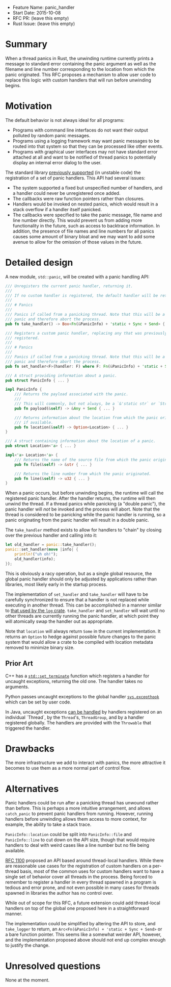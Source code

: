- Feature Name: panic_handler
- Start Date: 2015-10-08
- RFC PR: (leave this empty)
- Rust Issue: (leave this empty)

# Summary

When a thread panics in Rust, the unwinding runtime currently prints a message
to standard error containing the panic argument as well as the filename and
line number corresponding to the location from which the panic originated.
This RFC proposes a mechanism to allow user code to replace this logic with
custom handlers that will run before unwinding begins.

# Motivation

The default behavior is not always ideal for all programs:

* Programs with command line interfaces do not want their output polluted by
  random panic messages.
* Programs using a logging framework may want panic messages to be routed into
  that system so that they can be processed like other events.
* Programs with graphical user interfaces may not have standard error attached
  at all and want to be notified of thread panics to potentially display an
  internal error dialog to the user.

The standard library [previously
supported](https://doc.rust-lang.org/1.3.0/std/rt/unwind/fn.register.html) (in
unstable code) the registration of a set of panic handlers. This API had
several issues:

* The system supported a fixed but unspecified number of handlers, and a
  handler could never be unregistered once added.
* The callbacks were raw function pointers rather than closures.
* Handlers would be invoked on nested panics, which would result in a stack
  overflow if a handler itself panicked.
* The callbacks were specified to take the panic message, file name and line
  number directly. This would prevent us from adding more functionality in
  the future, such as access to backtrace information. In addition, the
  presence of file names and line numbers for all panics causes some amount of
  binary bloat and we may want to add some avenue to allow for the omission of
  those values in the future.

# Detailed design

A new module, `std::panic`, will be created with a panic handling API:

```rust
/// Unregisters the current panic handler, returning it.
///
/// If no custom handler is registered, the default handler will be returned.
///
/// # Panics
///
/// Panics if called from a panicking thread. Note that this will be a nested
/// panic and therefore abort the process.
pub fn take_handler() -> Box<Fn(&PanicInfo) + 'static + Sync + Send> { ... }

/// Registers a custom panic handler, replacing any that was previously
/// registered.
///
/// # Panics
///
/// Panics if called from a panicking thread. Note that this will be a nested
/// panic and therefore abort the process.
pub fn set_handler<F>(handler: F) where F: Fn(&PanicInfo) + 'static + Sync + Send { ... }

/// A struct providing information about a panic.
pub struct PanicInfo { ... }

impl PanicInfo {
    /// Returns the payload associated with the panic.
    ///
    /// This will commonly, but not always, be a `&'static str` or `String`.
    pub fn payload(&self) -> &Any + Send { ... }

    /// Returns information about the location from which the panic originated,
    /// if available.
    pub fn location(&self) -> Option<Location> { ... }
}

/// A struct containing information about the location of a panic.
pub struct Location<'a> { ... }

impl<'a> Location<'a> {
    /// Returns the name of the source file from which the panic originated.
    pub fn file(&self) -> &str { ... }

    /// Returns the line number from which the panic originated.
    pub fn line(&self) -> u32 { ... }
}
```

When a panic occurs, but before unwinding begins, the runtime will call the
registered panic handler. After the handler returns, the runtime will then
unwind the thread. If a thread panics while panicking (a "double panic"), the
panic handler will *not* be invoked and the process will abort. Note that the
thread is considered to be panicking while the panic handler is running, so a
panic originating from the panic handler will result in a double panic.

The `take_handler` method exists to allow for handlers to "chain" by closing
over the previous handler and calling into it:

```rust
let old_handler = panic::take_handler();
panic::set_handler(move |info| {
    println!("uh oh!");
    old_handler(info);
});
```

This is obviously a racy operation, but as a single global resource, the global
panic handler should only be adjusted by applications rather than libraries,
most likely early in the startup process.

The implementation of `set_handler` and `take_handler` will have to be
carefully synchronized to ensure that a handler is not replaced while executing
in another thread. This can be accomplished in a manner similar to [that used
by the `log`
crate](https://github.com/rust-lang-nursery/log/blob/aa8618c840dd88b27c487c9fc9571d89751583f3/src/lib.rs).
`take_handler` and `set_handler` will wait until no other threads are currently
running the panic handler, at which point they will atomically swap the handler
out as appropriate.

Note that `location` will always return `Some` in the current implementation.
It returns an `Option` to hedge against possible future changes to the panic
system that would allow a crate to be compiled with location metadata removed
to minimize binary size.

## Prior Art

C++ has a
[`std::set_terminate`](http://www.cplusplus.com/reference/exception/set_terminate/)
function which registers a handler for uncaught exceptions, returning the old
one. The handler takes no arguments.

Python passes uncaught exceptions to the global handler
[`sys.excepthook`](https://docs.python.org/2/library/sys.html#sys.excepthook)
which can be set by user code.

In Java, uncaught exceptions [can be
handled](http://docs.oracle.com/javase/7/docs/api/java/lang/Thread.html#setUncaughtExceptionHandler(java.lang.Thread.UncaughtExceptionHandler))
by handlers registered on an individual `Thread`, by the `Thread`'s,
`ThreadGroup`, and by a handler registered globally. The handlers are provided
with the `Throwable` that triggered the handler.

# Drawbacks

The more infrastructure we add to interact with panics, the more attractive it
becomes to use them as a more normal part of control flow.

# Alternatives

Panic handlers could be run after a panicking thread has unwound rather than
before. This is perhaps a more intuitive arrangement, and allows `catch_panic`
to prevent panic handlers from running. However, running handlers before
unwinding allows them access to more context, for example, the ability to take
a stack trace.

`PanicInfo::location` could be split into `PanicInfo::file` and
`PanicInfo::line` to cut down on the API size, though that would require
handlers to deal with weird cases like a line number but no file being
available.

[RFC 1100](https://github.com/rust-lang/rfcs/pull/1100) proposed an API based
around thread-local handlers. While there are reasonable use cases for the
registration of custom handlers on a per-thread basis, most of the common uses
for custom handlers want to have a single set of behavior cover all threads in
the process. Being forced to remember to register a handler in every thread
spawned in a program is tedious and error prone, and not even possible in many
cases for threads spawned in libraries the author has no control over.

While out of scope for this RFC, a future extension could add thread-local
handlers on top of the global one proposed here in a straightforward manner.

The implementation could be simplified by altering the API to store, and
`take_logger` to return, an `Arc<Fn(&PanicInfo) + 'static + Sync + Send>` or
a bare function pointer. This seems like a somewhat weirder API, however, and
the implementation proposed above should not end up complex enough to justify
the change.

# Unresolved questions

None at the moment.
